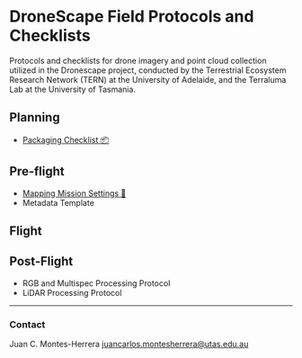 # DroneScape Field Protocols and Checklists

Protocols and checklists for drone imagery and point cloud collection utilized in the Dronescape project, conducted by the Terrestrial Ecosystem Research Network (TERN) at the University of Adelaide, and the Terraluma Lab at the University of Tasmania.

## Planning

- [Packaging Checklist 📦](Checklists/Terraluma-Packaging-Checklist.md)

## Pre-flight

- [Mapping Mission Settings 🚁](Checklists/TERN-Mapping-Mission-Settings.md)
- Metadata Template

## Flight

## Post-Flight
- RGB and Multispec Processing Protocol
- LiDAR Processing Protocol

---
### Contact
Juan C. Montes-Herrera
juancarlos.montesherrera@utas.edu.au
